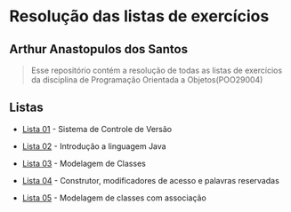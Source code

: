 # Resolução das listas de exercícios

## Arthur Anastopulos dos Santos

> Esse repositório contém a resolução de todas as listas de exercícios da disciplina de Programação Orientada a Objetos(POO29004)

## Listas

* [Lista 01](lista-01) - Sistema de Controle de Versão

* [Lista 02](lista-02) - Introdução a linguagem Java

* [Lista 03](lista-03) - Modelagem de Classes

* [Lista 04](lista-04) - Construtor, modificadores de acesso e palavras reservadas

* [Lista 05](lista-05) - Modelagem de classes com associação 